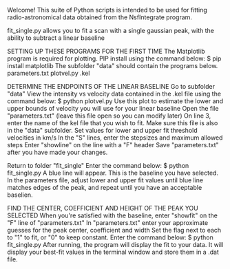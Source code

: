 Welcome!  This suite of Python scripts is intended to be used for fitting 
radio-astronomical data obtained from the NsfIntegrate program.

fit_single.py allows you to fit a scan with a single gaussian peak,
with the ability to subtract a linear baseline

SETTING UP THESE PROGRAMS FOR THE FIRST TIME
The Matplotlib program is required for plotting. PIP install using the command below:
$ pip install matplotlib
The subfolder "data" should contain the programs below.
parameters.txt
plotvel.py
<datafile>.kel

DETERMINE THE ENDPOINTS OF THE LINEAR BASELINE
Go to subfolder "data"
View the intensity vs velocity data contained in the .kel file using the command below:
$ python plotvel.py
Use this plot to estimate the lower and upper bounds of velocity you will use for your linear baseline
Open the file "parameters.txt"  (leave this file open so you can modify later)
On line 3, enter the name of the kel file that you wish to fit.
Make sure this file is also in the "data" subfolder.
Set values for lower and upper fit threshold velocities in km/s
In the "S" lines, enter the stepsizes and maximum allowed steps
Enter "showline" on the line with a "F" header
Save "parameters.txt" after you have made your changes.

Return to folder "fit_single"
Enter the command below:
$ python fit_single.py
A blue line will appear. This is the baseline you have selected.
In the parameters file, adjust lower and upper fit values until blue line matches edges of the peak,
and repeat until you have an acceptable baselien.

FIND THE CENTER, COEFFICIENT AND HEIGHT OF THE PEAK YOU SELECTED
When you're satisfied with the baseline, enter "showfit" on the "F" line of "parameters.txt"
In "parameters.txt" enter your approximate guesses for the peak center, coefficient and width
Set the flag next to each to "1" to fit, or "0" to keep constant.
Enter the command below:
$ python fit_single.py
After running, the program will display the fit to your data.
It will display your best-fit values in the terminal window and store them in a .dat file.
